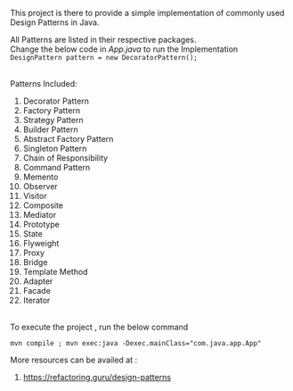 
This project is there to provide a simple implementation of commonly used <br>
Design Patterns in Java. <br>

All Patterns are listed in their respective packages. <br>
Change the below code in *App.java* to run the Implementation<br>
`DesignPattern pattern = new DecoratorPattern();`

<br>Patterns Included:
1. Decorator Pattern
2. Factory Pattern
3. Strategy Pattern
4. Builder Pattern
5. Abstract Factory Pattern
6. Singleton Pattern
7. Chain of Responsibility
8. Command Pattern
9. Memento
10. Observer
11. Visitor
12. Composite
13. Mediator
14. Prototype
15. State
16. Flyweight
17. Proxy
18. Bridge
19. Template Method
20. Adapter
21. Facade
22. Iterator

<br>
To execute the project , run the below command
<br>

`mvn compile ; mvn exec:java -Dexec.mainClass="com.java.app.App"`

More resources can be availed at :
1. https://refactoring.guru/design-patterns